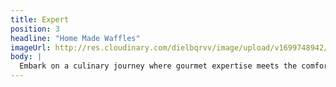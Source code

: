 ```yaml
---
title: Expert
position: 3
headline: "Home Made Waffles"
imageUrl: http://res.cloudinary.com/dielbqrvv/image/upload/v1699748942/cafe/landing/backen-de-NkOa_FdAsWA-unsplash_mishf0.jpg
body: |
  Embark on a culinary journey where gourmet expertise meets the comfort of home, all served up curbside. Our food truck is not just about satisfying your taste buds; it's a roaming celebration of flavor and familiarity. From corporate events to weddings, our mobile kitchen brings the perfect blend of professional catering and hometown charm to your doorstep. Treat your guests to a unique experience where delectable dishes and warm hospitality converge on the streets, creating unforgettable moments one bite at a time. Elevate your event with the convenience of a food truck and the soulful touch of a hometown feast on wheels
---
```

